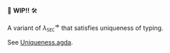 🚧 **WIP!!** 🛠️

A variant of $\lambda_{\mathtt{SEC}}^\Rightarrow$ that satisfies uniqueness of typing.

See [Uniqueness.agda](./Uniqueness.agda).
